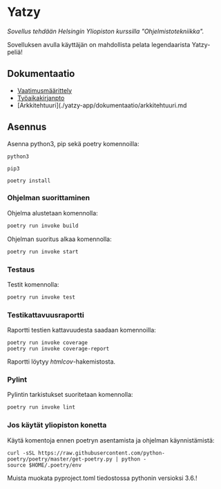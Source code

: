 # Yatzy

<i>Sovellus tehdään Helsingin Yliopiston kurssilla "Ohjelmistotekniikka".</i>

Sovelluksen avulla käyttäjän on mahdollista pelata legendaarista Yatzy-peliä!

## Dokumentaatio

- [Vaatimusmäärittely](./yatzy-app/dokumentaatio/vaatimusmaarittely.md)
- [Työaikakirjanpto](./yatzy-app/dokumentaatio/tyoaikakirjanpito.png)
- [Arkkitehtuuri](./yatzy-app/dokumentaatio/arkkitehtuuri.md

## Asennus

Asenna python3, pip sekä poetry komennoilla:

```
python3
```
```
pip3
```
```
poetry install
```

### Ohjelman suorittaminen

Ohjelma alustetaan komennolla:

```bash
poetry run invoke build
```

Ohjelman suoritus alkaa komennolla:

```bash
poetry run invoke start
```

### Testaus

Testit komennolla:

```bash
poetry run invoke test
```

### Testikattavuusraportti

Raportti testien kattavuudesta saadaan komennoilla:

```
poetry run invoke coverage
poetry run invoke coverage-report
```
Raportti löytyy _htmlcov_-hakemistosta.

### Pylint

Pylintin tarkistukset suoritetaan komennolla:

```bash
poetry run invoke lint
```

### Jos käytät yliopiston konetta

Käytä komentoja ennen poetryn asentamista ja ohjelman käynnistämistä:
```
curl -sSL https://raw.githubusercontent.com/python-poetry/poetry/master/get-poetry.py | python -
source $HOME/.poetry/env
```
Muista muokata pyproject.toml tiedostossa pythonin versioksi 3.6.!
